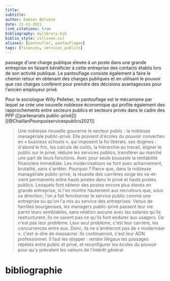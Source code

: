 ```yaml
---
title: 
subtitle:
author: Damien Belvèze
date: 21-11-2021
link_citations: true
bibliography: mylibrary.bib
biblio_style: csl\ieee.csl
aliases: [pantoufler, pantouflages]
tags: [finances, services_publics]
---
```


passage d'une charge publique élevée à un poste dans une grande entreprise en faisant bénéficier à cette entreprise des contacts établis lors de son activité publique. 
Le pantouflage consiste également à faire le chemin retour en obtenant des charges publiques et en utilisant le pouvoir que ces charges confèrent pour prendre des décisions avantageuses pour l'ancien employeur privé. 

Pour le sociologue Willy Pelletier, le pantouflage est le mécanisme par lequel se crée une nouvelle noblesse économique qui profite également des rapprochements entre secteurs publics et secteurs privés dans le cadre des PPP ([[partenariats public-privé]])[[@ChaillanPourquoiservicespublics2021]]

>Une noblesse nouvelle gouverne le secteur public : la noblesse managériale public-privé. Elle provient d'écoles du pouvoir converties en « business schools », qui imposent la foi libérale, ses dogmes : d'abord le fric, les calculs de coûts, la hiérarchie au travail, aligner le public sur le privé, réduire les services publics, transférer au marché une part de leurs fonctions. Avec pour seule boussole la rentabilité financière immédiate. Les modernisations se font avec acharnement, brutalité, sans s'arrêter. Pourquoi ? Parce que, dans la noblesse managériale public-privé, la réussite des carrières exige les va-et-vient permanents entre hauts postes dans le privé et hauts postes publics. Lesquels font obtenir des postes encore plus élevés en grande entreprise, si l'on montre hautement aux recruteurs que, sous sa direction, l'on a fait fonctionner le service public comme une entreprise ou qu'on l'a mis au service des entreprises. Venus de familles bourgeoises, les managers public-privé passent leur vie parmi leurs semblables, sans relation aucune avec les salariés qu'ils restructurent. Ils ne savent pas ce qu'ils font endurer aux usagers. Ce n'est pas leur problème. Leur seul problème, c'est leur carrière, les concurrences entre eux. Donc, ils ne s'arrêteront pas de « moderniser », c'est-à-dire de massacrer. Ils continueront, c'est leur ADN professionnel. Il faut les stopper : rendre illégaux les passages répétés entre public et privé, et reconfigurer les écoles du pouvoir pour qu'y prévalent les valeurs de l'intérêt général





# bibliographie

